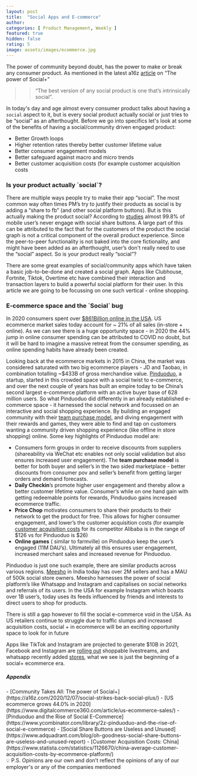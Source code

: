 ```yaml
---
layout: post
title:  "Social Apps and E-commerce"
author: 
categories: [ Product Management, Weekly ]
featured: true
hidden: false
rating: 5
image: assets/images/ecommerce.jpg
---
```


The power of community beyond doubt, has the power to make or break any consumer product. 
As mentioned in the latest a16z [article](https://a16z.com/2020/12/07/social-strikes-back-social-plus/) on “The power of Social+”

>> “The best version of any social product is one that’s intrinsically social”.

In today's day and age almost every consumer product talks about having a `social` aspect to it, but is every social product actually social or just tries to be “social” as an afterthought. Before we go into specifics let's look at some of the benefits of having a social/community driven engaged product:

- Better Growth loops
- Higher retention rates thereby better customer lifetime value
- Better consumer engagement models
- Better safeguard against macro and micro trends
- Better customer acquisition costs (for example customer acquisition costs

<h3>Is your product actually `social`?</h3>

There are multiple ways people try to make their app “social”. The most common way often times PM’s try to justify their products as social is by adding a “share to fb” (and other social platform buttons). But is this actually making the product social? 
According to [studies](https://www.adquadrant.com/blog/oh-goodness-social-share-buttons-are-useless-and-unused-report) almost 99.8% of mobile user’s never engage with social share buttons. A large part of this can be attributed to the fact that for the customers of the product the social graph is not a critical component of the overall product experience. Since the peer-to-peer functionality is not baked into the core fictionality, and might have been added as an afterthought, user’s don't really need to use the “social” aspect. So is your product really “social”?

There are some great examples of social/community apps which have taken a basic job-to-be-done and created a social graph. Apps like Clubhouse, Fortnite, Tiktok, Overtime etc have combined their interaction and transaction layers to build a powerful social platform for their user. In this article we are going to be focussing on one such vertical - online shopping.

<h3> E-commerce space and the `Social` bug </h3>

In 2020 consumers spent over [$861Billion online in the USA](https://www.digitalcommerce360.com/article/us-ecommerce-sales/). US ecommerce market sales today account for ~ 21% of all sales (in-store + online). As we can see there is a huge opportunity space - in 2020 the 44% jump in online consumer spending can be attributed to COVID no doubt, but it will be hard to imagine a massive retreat from the consumer spending, as online spending habits have already been created.

Looking back at the ecommerce markets in 2015 in China, the market was considered saturated with two big ecommerce players - JD and Taobao, in combination totalling  ~$433B of gross merchandise value. 
[Pinduoduo](https://stories.pinduoduo-global.com/), a startup, started in this crowded space with a social twist to e-commerce, and over the next couple of years has built an empire today to be China’s second largest e-commerce platform  with an active buyer base of 628 million users. 
So what Pinduoduo did differently in an already established e-commerce space - it harnessed the social network and focussed on an interactive and social shopping experience. By building an engaged community with their 
[team purchase model](https://stories.pinduoduo-global.com/articles/explainer-the-differences-between-pinduoduos-team-purchase-model-and-group-buying-sites), and diving engagement with their rewards and games, they were able to find and tap on customers wanting a community driven shopping experience (like offline in store shopping) online. 
Some key highlights of Pinduoduo model are:
- Consumers form groups in order to receive discounts from suppliers (shareability via WeChat etc enables not only social validation but also ensures increased user engagement). The **team purchase model** is better for both buyer and seller’s in the two sided marketplace - better discounts from consumer pov and seller’s benefit from getting larger orders and demand forecasts.  
- **Daily Checkin**’s promote higher user engagement and thereby allow a better customer lifetime value. Consumer’s while on one hand gain with getting redeemable points for rewards, Pinduoduo gains increased ecommerce traffic.  
- **Price Chop** motivates consumers to share their products to their network to get the product for free. This allows for higher consumer engagement, and lower’s the customer acquisition costs (for example [customer acquisition costs](https://www.statista.com/statistics/1126670/china-average-customer-acquisition-costs-by-ecommerce-platform/) for its competitor Alibaba is in the range of $126 vs for Pinduoduo is $26)
- **Online games** ( similar to farmville) on Pinduoduo keep the user’s engaged (11M DAU’s). Ultimately all this ensures user engagement, increased merchant sales and increased revenue for Pinduoduo.

Pinduoduo is just one such example, there are similar products across various regions. [Meesho](https://meesho.com/) in India today has over 2M sellers and has a MAU of 500k social store owners. 
Meesho harnesses the power of social platform’s like Whatsapp and Instagram and capitalises on social networks and referrals of its users. 
In the USA for example Instagram which boasts over 1B user’s, today uses its feeds influenced by friends and interests to direct users to shop for products.

There is still a gap however to fill the social e-commerce void in the USA.
As US retailers continue to struggle due to traffic slumps and increased acquisition costs, 
social + in ecommerce will be an exciting opportunity space to look for in future

Apps like TikTok and Instagram are projected to generate $10B in 2021, 
Facebook and Instagram are [rolling out](https://www.modernretail.co/platforms/as-big-tech-goes-all-in-on-live-stream-shopping-small-brands-may-profit/) shoppable livestreams, 
and whatsapp recently added [stores](https://www.modernretail.co/platforms/how-a-shoppable-whatsapp-might-give-a-boost-to-small-sellers/), what we see is just the beginning
of a social+ ecommerce era.




<h5>Appendix</h5>
- [Community Takes All: The power of Social+](https://a16z.com/2020/12/07/social-strikes-back-social-plus/)
- [US ecommerce grows 44.0% in 2020](https://www.digitalcommerce360.com/article/us-ecommerce-sales/)  
- [Pinduoduo and the Rise of Social E-Commerce](https://www.ycombinator.com/library/2z-pinduoduo-and-the-rise-of-social-e-commerce)
- [Social Share Buttons are Useless and Unused](https://www.adquadrant.com/blog/oh-goodness-social-share-buttons-are-useless-and-unused-report)
- [Customer Acquisition Costs: China](https://www.statista.com/statistics/1126670/china-average-customer-acquisition-costs-by-ecommerce-platform/)


<footer class="well page-footer mt-auto text-center">
    💡 P.S. Opinions are our own and don’t reflect the opinions of any of our employer's or any of the companies
    mentioned
    <br>
    <br>
</footer>